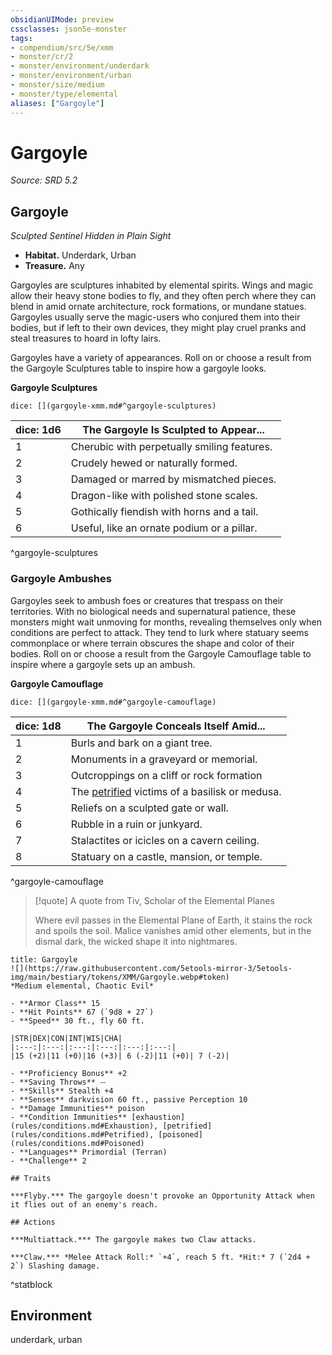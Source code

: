 ```yaml
---
obsidianUIMode: preview
cssclasses: json5e-monster
tags:
- compendium/src/5e/xmm
- monster/cr/2
- monster/environment/underdark
- monster/environment/urban
- monster/size/medium
- monster/type/elemental
aliases: ["Gargoyle"]
---
```

# Gargoyle
*Source: SRD 5.2*  

## Gargoyle

*Sculpted Sentinel Hidden in Plain Sight*

- **Habitat.** Underdark, Urban  
- **Treasure.** Any  

Gargoyles are sculptures inhabited by elemental spirits. Wings and magic allow their heavy stone bodies to fly, and they often perch where they can blend in amid ornate architecture, rock formations, or mundane statues. Gargoyles usually serve the magic-users who conjured them into their bodies, but if left to their own devices, they might play cruel pranks and steal treasures to hoard in lofty lairs.

Gargoyles have a variety of appearances. Roll on or choose a result from the Gargoyle Sculptures table to inspire how a gargoyle looks.

**Gargoyle Sculptures**

`dice: [](gargoyle-xmm.md#^gargoyle-sculptures)`

| dice: 1d6 | The Gargoyle Is Sculpted to Appear... |
|-----------|---------------------------------------|
| 1 | Cherubic with perpetually smiling features. |
| 2 | Crudely hewed or naturally formed. |
| 3 | Damaged or marred by mismatched pieces. |
| 4 | Dragon-like with polished stone scales. |
| 5 | Gothically fiendish with horns and a tail. |
| 6 | Useful, like an ornate podium or a pillar. |
^gargoyle-sculptures

### Gargoyle Ambushes

Gargoyles seek to ambush foes or creatures that trespass on their territories. With no biological needs and supernatural patience, these monsters might wait unmoving for months, revealing themselves only when conditions are perfect to attack. They tend to lurk where statuary seems commonplace or where terrain obscures the shape and color of their bodies. Roll on or choose a result from the Gargoyle Camouflage table to inspire where a gargoyle sets up an ambush.

**Gargoyle Camouflage**

`dice: [](gargoyle-xmm.md#^gargoyle-camouflage)`

| dice: 1d8 | The Gargoyle Conceals Itself Amid... |
|-----------|--------------------------------------|
| 1 | Burls and bark on a giant tree. |
| 2 | Monuments in a graveyard or memorial. |
| 3 | Outcroppings on a cliff or rock formation |
| 4 | The [petrified](rules/conditions.md#Petrified) victims of a basilisk or medusa. |
| 5 | Reliefs on a sculpted gate or wall. |
| 6 | Rubble in a ruin or junkyard. |
| 7 | Stalactites or icicles on a cavern ceiling. |
| 8 | Statuary on a castle, mansion, or temple. |
^gargoyle-camouflage

> [!quote] A quote from Tiv, Scholar of the Elemental Planes  
> 
> Where evil passes in the Elemental Plane of Earth, it stains the rock and spoils the soil. Malice vanishes amid other elements, but in the dismal dark, the wicked shape it into nightmares.


```ad-statblock
title: Gargoyle
![](https://raw.githubusercontent.com/5etools-mirror-3/5etools-img/main/bestiary/tokens/XMM/Gargoyle.webp#token)
*Medium elemental, Chaotic Evil*

- **Armor Class** 15
- **Hit Points** 67 (`9d8 + 27`)
- **Speed** 30 ft., fly 60 ft.

|STR|DEX|CON|INT|WIS|CHA|
|:---:|:---:|:---:|:---:|:---:|:---:|
|15 (+2)|11 (+0)|16 (+3)| 6 (-2)|11 (+0)| 7 (-2)|

- **Proficiency Bonus** +2
- **Saving Throws** ⏤
- **Skills** Stealth +4
- **Senses** darkvision 60 ft., passive Perception 10
- **Damage Immunities** poison
- **Condition Immunities** [exhaustion](rules/conditions.md#Exhaustion), [petrified](rules/conditions.md#Petrified), [poisoned](rules/conditions.md#Poisoned)
- **Languages** Primordial (Terran)
- **Challenge** 2

## Traits

***Flyby.*** The gargoyle doesn't provoke an Opportunity Attack when it flies out of an enemy's reach.

## Actions

***Multiattack.*** The gargoyle makes two Claw attacks.

***Claw.*** *Melee Attack Roll:* `+4`, reach 5 ft. *Hit:* 7 (`2d4 + 2`) Slashing damage.
```
^statblock

## Environment

underdark, urban